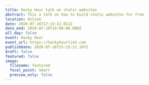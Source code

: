 ```yaml
---
title: Hacky Hour talk on static websites
abstract: This a talk on how to build static websites for free
location: Online
date: 2020-07-16T17:15:12.011Z
date_end: 2020-07-16T19:00:00.000Z
all_day: false
event: Hacky Hour
event_url: https://hackyhourlink.com
publishDate: 2020-07-16T15:15:12.107Z
draft: false
featured: false
image:
  filename: featured
  focal_point: Smart
  preview_only: false
---
```


